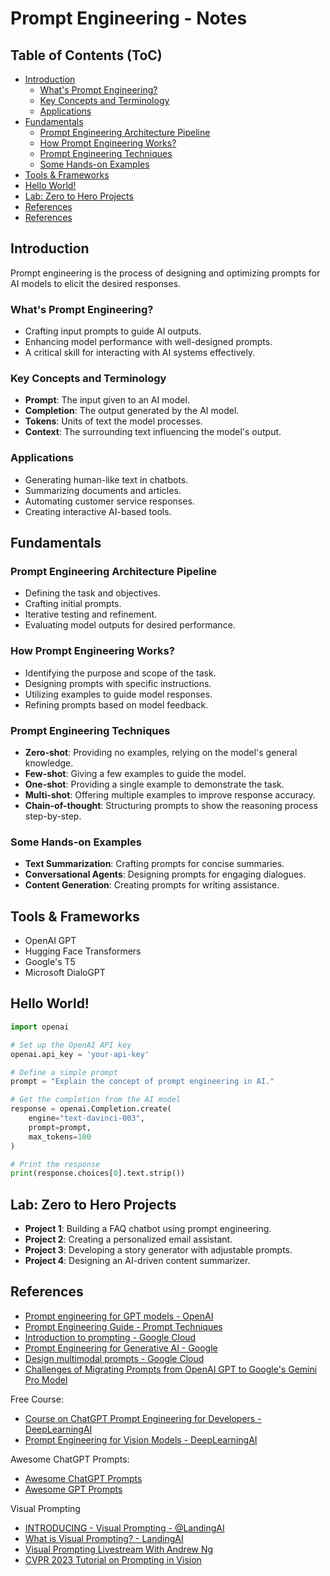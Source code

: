 # Prompt Engineering - Notes

## Table of Contents (ToC)

  - [Introduction](#introduction)
    - [What's Prompt Engineering?](#whats-prompt-engineering)
    - [Key Concepts and Terminology](#key-concepts-and-terminology)
    - [Applications](#applications)
  - [Fundamentals](#fundamentals)
    - [Prompt Engineering Architecture Pipeline](#prompt-engineering-architecture-pipeline)
    - [How Prompt Engineering Works?](#how-prompt-engineering-works)
    - [Prompt Engineering Techniques](#prompt-engineering-techniques)
    - [Some Hands-on Examples](#some-hands-on-examples)
  - [Tools \& Frameworks](#tools--frameworks)
  - [Hello World!](#hello-world)
  - [Lab: Zero to Hero Projects](#lab-zero-to-hero-projects)
  - [References](#references)
  - [References](#references-1)


## Introduction
Prompt engineering is the process of designing and optimizing prompts for AI models to elicit the desired responses.

### What's Prompt Engineering?
- Crafting input prompts to guide AI outputs.
- Enhancing model performance with well-designed prompts.
- A critical skill for interacting with AI systems effectively.

### Key Concepts and Terminology
- **Prompt**: The input given to an AI model.
- **Completion**: The output generated by the AI model.
- **Tokens**: Units of text the model processes.
- **Context**: The surrounding text influencing the model's output.

### Applications
- Generating human-like text in chatbots.
- Summarizing documents and articles.
- Automating customer service responses.
- Creating interactive AI-based tools.

## Fundamentals

### Prompt Engineering Architecture Pipeline
- Defining the task and objectives.
- Crafting initial prompts.
- Iterative testing and refinement.
- Evaluating model outputs for desired performance.

### How Prompt Engineering Works?
- Identifying the purpose and scope of the task.
- Designing prompts with specific instructions.
- Utilizing examples to guide model responses.
- Refining prompts based on model feedback.

### Prompt Engineering Techniques
- **Zero-shot**: Providing no examples, relying on the model's general knowledge.
- **Few-shot**: Giving a few examples to guide the model.
- **One-shot**: Providing a single example to demonstrate the task.
- **Multi-shot**: Offering multiple examples to improve response accuracy.
- **Chain-of-thought**: Structuring prompts to show the reasoning process step-by-step.

### Some Hands-on Examples
- **Text Summarization**: Crafting prompts for concise summaries.
- **Conversational Agents**: Designing prompts for engaging dialogues.
- **Content Generation**: Creating prompts for writing assistance.

## Tools & Frameworks
- OpenAI GPT
- Hugging Face Transformers
- Google's T5
- Microsoft DialoGPT

## Hello World!
```python
import openai

# Set up the OpenAI API key
openai.api_key = 'your-api-key'

# Define a simple prompt
prompt = "Explain the concept of prompt engineering in AI."

# Get the completion from the AI model
response = openai.Completion.create(
    engine="text-davinci-003",
    prompt=prompt,
    max_tokens=100
)

# Print the response
print(response.choices[0].text.strip())
```

## Lab: Zero to Hero Projects
- **Project 1**: Building a FAQ chatbot using prompt engineering.
- **Project 2**: Creating a personalized email assistant.
- **Project 3**: Developing a story generator with adjustable prompts.
- **Project 4**: Designing an AI-driven content summarizer.

## References
- [Prompt engineering for GPT models - OpenAI](https://platform.openai.com/docs/guides/prompt-engineering)
- [Prompt Engineering Guide - Prompt Techniques](https://www.promptingguide.ai/techniques)
- [Introduction to prompting - Google Cloud](https://cloud.google.com/vertex-ai/generative-ai/docs/learn/prompts/introduction-prompt-design)
- [Prompt Engineering for Generative AI - Google](https://developers.google.com/machine-learning/resources/prompt-eng)
- [Design multimodal prompts - Google Cloud](https://cloud.google.com/vertex-ai/generative-ai/docs/multimodal/design-multimodal-prompts)
- [Challenges of Migrating Prompts from OpenAI GPT to Google's Gemini Pro Model](https://www.linkedin.com/pulse/challenges-migrating-prompts-from-openai-gpt-googles-gemini-kanap-qpgyf)


Free Course: 
- [Course on ChatGPT Prompt Engineering for Developers - DeepLearningAI](https://learn.deeplearning.ai/chatgpt-prompt-eng/lesson/2/guidelines)
- [Prompt Engineering for Vision Models - DeepLearningAI](https://github.com/afondiel/Prompt-Engineering-for-Vision-Models-DeepLearningAI)

Awesome ChatGPT Prompts: 

- [Awesome ChatGPT Prompts](https://prompts.chat/)
- [Awesome GPT Prompts](https://www.awesomegptprompts.com/)

Visual Prompting

- [INTRODUCING - Visual Prompting - @LandingAI](https://landing.ai/)
- [What is Visual Prompting? - LandingAI](https://landing.ai/blog/what-is-visual-prompting/)
- [Visual Prompting Livestream With Andrew Ng](https://www.youtube.com/watch?v=FE88OOUBonQ)
- [CVPR 2023 Tutorial on Prompting in Vision](https://prompting-in-vision.github.io/)

